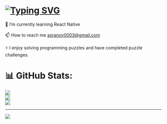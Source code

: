 # <a href="https://git.io/typing-svg"><img src="https://readme-typing-svg.herokuapp.com?font=Fira+Code&pause=1000&width=435&lines=Hi+there%2C+i+am+Asranov+Baxtnur" alt="Typing SVG" /></a>
🌱 I’m currently learning React Native <br><br>📫 How to reach me asranov0003@gmail.com<br><br>⚡ I enjoy solving programming puzzles and have completed  puzzle challenges.

# 📊 GitHub Stats:
![](https://github-readme-stats.vercel.app/api?username=Asranov&theme=dark&hide_border=false&include_all_commits=false&count_private=false)<br/>
![](https://github-readme-streak-stats.herokuapp.com/?user=Asranov&theme=dark&hide_border=false)<br/>
![](https://github-readme-stats.vercel.app/api/top-langs/?username=Asranov&theme=dark&hide_border=false&include_all_commits=false&count_private=false&layout=compact)

---
[![](https://visitcount.itsvg.in/api?id=Asranov&icon=0&color=0)](https://visitcount.itsvg.in)

<!-- Proudly created with GPRM ( https://gprm.itsvg.in ) -->
